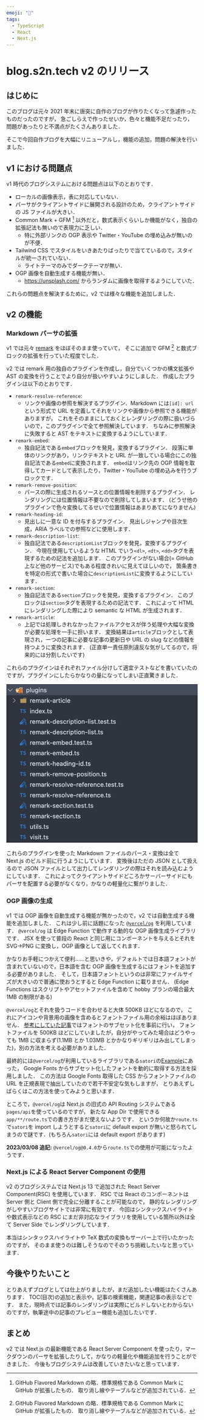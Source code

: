 ```yaml
---
emoji: "📝"
tags:
  - TypeScript
  - React
  - Next.js
---
```


# blog.s2n.tech v2 のリリース

## はじめに

このブログは元々 2021 年末に唐突に自作のブログが作りたくなって急遽作ったものだったのですが，
急ごしらえで作ったせいか，色々と機能不足だったり，問題があったりと不満点がたくさんありました．

そこで今回自作ブログを大幅にリニューアルし，機能の追加，問題の解決を行いました．

## v1 における問題点

v1 時代のブログシステムにおける問題点は以下のとおりです．

- ローカルの画像表示，表に対応していない．
- パーサがクライアントサイドに展開される設計のため，クライアントサイドの JS ファイルが大きい．
- Common Mark + GFM [^gfm] 以外だと，数式表示くらいしか機能がなく，独自の拡張記法も無いので表現力に乏しい．
  - 特に外部リンクの OGP 表示や Twitter・YouTube の埋め込みが無いのが不便．
- Tailwind CSS でスタイルをいきあたりばったりで当てているので，スタイルが統一されていない．
  - ライトテーマのみでダークテーマが無い．
- OGP 画像を自動生成する機能が無い．
  - https://unsplash.com/ からランダムに画像を取得するようにしていた．

これらの問題点を解決するために，v2 では様々な機能を追加しました．

## v2 の機能

### Markdown パーサの拡張

v1 では元々 [remark](https://github.com/remarkjs/remark) をほぼそのまま使っていて，
そこに追加で GFM [^gfm] と数式ブロックの拡張を行っていた程度でした．

v2 では remark 用の独自のプラグインを作成し，自分でいくつかの構文拡張や AST の変換を行うことでより自分が扱いやすいようにしました．
作成したプラグインは以下のとおりです．

- `remark-resolve-reference`:
  - リンクや画像の参照を解決するプラグイン．Markdown には`[id]: url`という形式で
    URL を定義してそれをリンクや画像から参照できる機能がありますが，
    これをそのままにしておくとレンダリングの際に扱いづらいので，このプラグインで全て参照解決しています．
    ちなみに参照解決に失敗すると AST をテキストに変換するようにしています．
- `remark-embed`:
  - 独自記法である`embed`ブロックを発見，変換するプラグイン．
    段落に単体のリンクがあり，リンクテキストと URL が一致している場合にこの独自記法である`embed`に変換されます．
    `embed`はリンク先の OGP 情報を取得してカードとして表示したり，Twitter・YouTube の埋め込みを行うブロックです．
- `remark-remove-position`:
  - パースの際に生成されるソースとの位置情報を削除するプラグイン．
    レンダリングには位置情報は不要なので削除してしまいます．
    (どうせ他のプラグインで色々変換してるせいで位置情報はあまりあてになりません)
- `remark-heading-id`:
  - 見出しに一意な ID を付与するプラグイン．
    見出しジャンプや目次生成，ARIA ラベルでの参照などに使用します．
- `remark-description-list`:
  - 独自記法である`descriptionList`ブロックを発見，変換するプラグイン．
    今現在使用しているような HTML でいう`<dl>`, `<dt>`, `<dd>`タグを表現するための記法を追加します．
    このプラグインがない場合(= GitHub 上など他のサービス)でもある程度きれいに見えてほしいので，
    箇条書きを特定の形式で書いた場合に`descriptionList`に変換するようにしています．
- `remark-section`:
  - 独自記法である`section`ブロックを発見，変換するプラグイン．
    このブロックは`section`タグを表現するための記法です．
    これによって HTML にレンダリングした際により semantic な HTML が生成されます．
- `remark-article`:
  - 上記では処理しきれなかったファイルアクセスが伴う処理や大幅な変換が必要な処理を一手に担います．
    変換結果は`article`ブロックとして表現され，一つの記事に必要な記事の更新日や URL の slug などの情報を持つように変換されます．
    (正直単一責任原則違反な気がしてるので，将来的には分割したいです)

これらのプラグインはそれぞれファイル分けして適宜テストなどを書いていたのですが，プラグインにしたらかなりの量になってしまい正直驚きました．

![remark用に書いたプラグインのファイルツリー](./remark-plugins.png)

これらのプラグインを使った Markdown ファイルのパース・変換は全て Next.js のビルド前に行うようにしています．
変換後はただの JSON として扱えるので JSON ファイルとして出力してレンダリングの際はそれを読み込むようにしています．
これによってクライアントサイドどころかサーバーサイドにもパーサを配置する必要がなくなり，かなりの軽量化に繋がりました．

### OGP 画像の生成

v1 では OGP 画像を自動生成する機能が無かったので，v2 では自動生成する機能を追加しました．
これは少し前に話題になった [`@vercel/og`](https://vercel.com/docs/concepts/functions/edge-functions/og-image-generation) を利用しています．
`@vercel/og` は Edge Function で動作する動的な OGP 画像生成ライブラリです．
JSX を使って普段の React と同じ用にコンポーネントを与えるとそれを SVG→PNG に変換し，OGP 画像として返してくれます．

かなりお手軽につかえて便利……と思いきや，デフォルトでは日本語フォントが含まれていないので，日本語を含む OGP 画像を生成するにはフォントを追加する必要がありました．
そして，日本語フォントというのは非常にファイルサイズが大きいので普通に使おうとすると Edge Function に載りません．
(Edge Functions はスクリプトやアセットファイルを含めて hobby プランの場合最大 1MB の制限がある)

`@vercel/og`とそれを扱うコードを合わせると大体 500KB ほどになるので，
これにアイコンや背景用の画像を含めるとフォントファイル用の余裕はほぼありません．
[参考にしていた記事](https://zenn.dev/hiromu617/articles/c03fef6f4d6c6e)ではフォントのサブセット化を事前に行い，
フォントファイルを 500KB ほどにしていましたが，自分がやってみた場合はどうやっても 1MB に収まらず(1.1MB とか 1.03MB とかかなりギリギリはみ出してしまった)，別の方法を考える必要がありました．

最終的には`@vercel/og`が利用しているライブラリである`satori`の[Example](https://github.com/vercel/satori/blob/83d658542719c5cf0ea2354e782489f9e1e60a84/playground/pages/api/font.ts)にあった，
Google Fonts からサブセット化したフォントを動的に取得する方法を採用しました．
この方法は Google Fonts 取得した CSS からフォントファイルの URL を正規表現で抽出していたので若干不安定な気もしますが，
とりあえずしばらくはこの方法を使ってみようと思います．

ところで，`@vercel/og`は Next.js の旧式の API Routing システムである`pages/api`を使っているのですが，
新たな App Dir で使用できる`app/**/route.ts`での書き方がまだ使えないようです．
というか何故か`route.ts`で`satori`を import しようとすると`satori`に default export が無いと怒られてしまうので謎です．(もちろん`satori`には default export があります)

**2023/03/08 追記:** `@vercel/og@0.4.0`から`route.ts`での使用が可能になったようです．

### Next.js による React Server Component の使用

v2 のブログシステムでは Next.js 13 で追加された React Server Component(RSC) を使用しています．
RSC では React のコンポーネントは Server 側と Client 側で完全に分離することが可能なので，
静的なレンダリングがしやすいブログサイトでは非常に有効です．
今回はシンタックスハイライトや数式表示などの RSC にまだ非対応なライブラリを使用している箇所以外は全て Server Side でレンダリングしています．

本当はシンタックスハイライトや TeX 数式の変換もサーバー上で行いたかったのですが，
そのまま使うのは難しそうなのでそのうち挑戦したいなと思っています．

## 今後やりたいこと

とりあえずブログとしては仕上がりましたが，まだ追加したい機能はたくさんあります．
TOC(目次)の追加と表示や，記事の検索機能，関連記事の表示などです．
また，現時点では記事のレンダリングは実際にビルドしないとわからないのですが，執筆途中の記事のプレビュー機能も追加したいです．

## まとめ

v2 では Next.js の最新機能である React Server Component を使ったり，マークダウンのパーサを拡張したりして，かなりの軽量化や機能追加を行うことができました．
今後もブログシステムは改善していきたいなと思っています．

[^gfm]:
    GitHub Flavored Markdown の略．標準規格である Common Mark に GitHub が拡張したもの．
    取り消し線やテーブルなどが追加されている．
